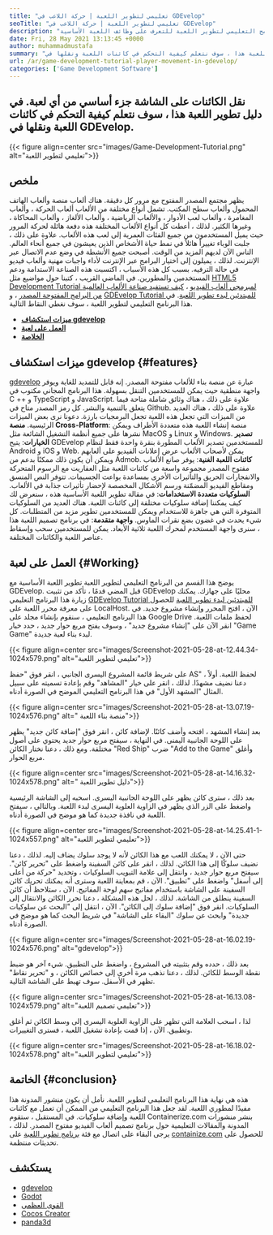 ```yaml
---
title: "تعليمي لتطوير اللعبة | حركة اللاعب في GDEvelop" 
seoTitle: "تعليمي لتطوير اللعبة | حركة اللاعب في GDEvelop" 
description: "اتبع البرنامج التعليمي لتطوير اللعبة للتعرف على وظائف اللعبة الأساسية. GDEvelop هو برنامج مجاني لإنشاء الألعاب لبناء ونشر الألعاب." 
date: Fri, 28 May 2021 13:13:45 +0000
author: muhammadmustafa
summary: "يعد نقل الكائنات على الشاشة جزءًا حاسمًا من أي لعبة. في دليل تطوير اللعبة هذا ، سوف نتعلم كيفية التحكم في كائنات اللعبة ونقلها في GDEvelop." 
url: /ar/game-development-tutorial-player-movement-in-gdevelop/
categories: ['Game Development Software']
---
```


## نقل الكائنات على الشاشة جزء أساسي من أي لعبة. في دليل تطوير اللعبة هذا ، سوف نتعلم كيفية التحكم في كائنات اللعبة ونقلها في GDEvelop.

{{< figure align=center src="images/Game-Development-Tutorial.png" alt="تعليمي لتطوير اللعبة">}}


## **ملخص**
يظهر مجتمع المصدر المفتوح مع مرور كل دقيقة. هناك ألعاب منصة وألعاب الهاتف المحمول وألعاب سطح المكتب. تشمل أنواع مختلفة من الألعاب ألعاب الحركة ، وألعاب المغامرة ، وألعاب لعب الأدوار ، والألعاب الرياضية ، وألعاب الألغاز ، وألعاب المحاكاة ، وغيرها الكثير. لذلك ، أعطت كل أنواع الألعاب المختلفة هذه دفعة هائلة لحركة المرور حيث يميل المستخدمون من جميع الفئات العمرية إلى لعب هذه الألعاب.
علاوة على ذلك ، جلبت الوباء تغييراً هائلاً في نمط حياة الأشخاص الذين يعيشون في جميع أنحاء العالم. الناس الآن لديهم المزيد من الوقت. أصبحت جميع الأنشطة في وضع عدم الاتصال عبر الإنترنت. لذلك ، يميلون إلى اختيار البرامج عبر الإنترنت لأداء واجبات مهنية وألعاب فيديو في حالة الترفيه. بسبب كل هذه الأسباب ، اكتسبت هذه الصناعة الاستدامة ودعم المستخدمين والمطورين. في الماضي القريب ، كتبنا حول مواضيع مثل [HTML5 Development Tutorial لمبرمجي ألعاب الفيديو][1] ، [كيف تستفيد صناعة الألعاب العالمية من البرامج المفتوحة المصدر][2] ، و [GDEvelop Tutorial للمبتدئين لبدء تطوير اللعبة][3]. في هذا البرنامج التعليمي لتطوير اللعبة ، سوف نغطي النقاط التالية.
  * **[ميزات استكشاف gdevelop][4]**
  * **[العمل على لعبة][5]**
  * **[الخلاصة][6]**

## ميزات استكشاف gdevelop   {#features}
[gdevelop][7] عبارة عن منصة بناء للألعاب مفتوحة المصدر. إنه قابل للتمديد للغاية ويوفر واجهة منطقية حيث يمكن للمستخدمين التنقل بسهولة. هذا البرنامج المجاني مكتوب في C ++ و TypeScript و JavaScript. علاوة على ذلك ، هناك وثائق شاملة متاحة فيما يتعلق بالتنمية والنشر. كل رمز المصدر متاح في Github. علاوة على ذلك ، هناك العديد من الميزات التي تجعل هذه اللعبة تجعل البرمجيات بارزة. دعونا نرى بعض الميزات الرئيسية.
**منصة Cross-Platform**: منصة إنشاء اللعبة هذه متعددة الأطراف ويمكن نشرها على جميع أنظمة التشغيل الشائعة مثل MacOS و Linux و Windows.
**تصدير الخيارات**: يتيح GDEvelop للمستخدمين تصدير الألعاب المطورة بنقرة واحدة فقط لنظام Android و iOS و Web. يمكن لأصحاب الألعاب عرض إعلانات الفيديو على ألعابهم ويمكن أن يكون ذلك ممكنًا بدعم من Admob.
**كائنات اللعبة الغنية**: يوفر صانع الألعاب مفتوح المصدر مجموعة واسعة من كائنات اللعبة مثل العفاريت مع الرسوم المتحركة والانفجارات الحريق والتأثيرات الأخرى بمساعدة بواعث الجسيمات. تتوفر النص المنسق ومقاطع الفيديو المضمّنة ورسم الأشكال المخصصة لإحضار تأثيرات جذابة في الألعاب.
**السلوكيات متعددة الاستخدامات**: في مقالة تطوير اللعبة الأساسية هذه ، سنعرض لك كيف يمكننا إضافة سلوكيات مختلفة إلى كائنات اللعبة. هناك العديد من السلوكيات المتوفرة التي هي جاهزة للاستخدام ويمكن للمستخدمين تطوير مزيد من المتطلبات. كل شيء يحدث في غضون بضع نقرات الماوس.
**واجهة متقدمة**: في برنامج تصميم اللعبة هذا ، سنرى واجهة المستخدم لمحرك اللعبة ثلاثية الأبعاد. يمكن للمستخدمين سحب وإسقاط عناصر اللعبة والكائنات المختلفة.

## العمل على لعبة   {#Working}
يوضح هذا القسم من البرنامج التعليمي لتطوير اللعبة تطوير اللعبة الأساسية مع GDEvelop. قبل المضي قدمًا ، تأكد من تثبيت GDEvelop محليًا على جهازك.
يمكنك زيارة هذا البرنامج التعليمي [GDEvelop Tutorial للمبتدئين لبدء تطوير اللعبة][3] للحصول على معرفة محرر اللعبة على LocalHost.
الآن ، افتح المحرر وإنشاء مشروع جديد. في هذا البرنامج التعليمي ، سنقوم بإنشاء مجلد على Google Drive لحفظ ملفات اللعبة. انقر الآن على "إنشاء مشروع جديد" ، وسوف يفتح مربع حوار جديد ، حدد خيار "Game Game" لبدء بناء لعبة جديدة.

{{< figure align=center src="images/Screenshot-2021-05-28-at-12.44.34-1024x579.png" alt="تعليمي لتطوير اللعبة">}}

على شريط قائمة المشروع اليسرى الجانبي ، انقر فوق "حفظ AS" لحفظ اللعبة.
أولاً ، دعنا نضيف مشهدًا. لذلك ، انقر على خيار "المشاهد" وقم بإعادة تسميته على سبيل المثال "المشهد الأول" في هذا البرنامج التعليمي الموضح في الصورة أدناه.

{{< figure align=center src="images/Screenshot-2021-05-28-at-13.07.19-1024x576.png" alt=" منصة بناء اللعبة">}}

بعد إنشاء المشهد ، افتحه وأضف كائنًا. لإضافة كائن ، انقر فوق "إضافة كائن جديد" يظهر على اللوحة الجانبية اليمنى. في النهاية ، سيفتح مربع حوار جديد يحتوي على أصول مختلفة. ومع ذلك ، دعنا نختار الكائن "Red Ship" ضرب "Add to the Game" وأغلق مربع الحوار.

{{< figure align=center src="images/Screenshot-2021-05-28-at-14.16.32-1024x578.png" alt=" دليل تطوير اللعبة">}}

بعد ذلك ، سترى كائن يظهر على اللوحة الجانبية اليسرى. اسحبه إلى الشاشة الرئيسية واضغط على الزر الذي يظهر في الزاوية العلوية اليسرى لبدء اللعبة. وبالتالي ، سيفتح اللعبة في نافذة جديدة كما هو موضح في الصورة أدناه.

{{< figure align=center src="images/Screenshot-2021-05-28-at-14.25.41-1-1024x557.png" alt="تعليمي لتطوير اللعبة">}}

حتى الآن ، لا يمكنك اللعب مع هذا الكائن لأنه لا يوجد سلوك يضاف إليه. لذلك ، دعنا نضيف سلوكًا إلى هذا الكائن. لذلك ، انقر على كائن السفينة واضغط على "تحرير كائن". سيفتح مربع حوار جديد ، وانتقل إلى علامة التبويب السلوكيات ، وتحديد "حركة من أعلى إلى أسفل" واضغط على "تطبيق". الآن ، قم بمعاينة اللعبة وسترى أنه يمكنك تحريك كائن السفينة على الشاشة باستخدام مفاتيح سهم لوحة المفاتيح. الآن ، ستلاحظ أن كائن السفينة ينطلق من الشاشة. لذلك ، لحل هذه المشكلة ، دعنا نحرر الكائن والانتقال إلى السلوكيات. انقر فوق "إضافة سلوك إلى الكائن". الآن ، انتقل إلى "البحث عن سلوكيات جديدة" وابحث عن سلوك "البقاء على الشاشة" في شريط البحث كما هو موضح في الصورة أدناه.

{{< figure align=center src="images/Screenshot-2021-05-28-at-16.02.19-1024x576.png" alt="gdevelop">}}

بعد ذلك ، حدده وقم بتثبيته في المشروع ، واضغط على التطبيق. شيء آخر هو ضبط نقطة الوسط للكائن. لذلك ، دعنا نذهب مرة أخرى إلى خصائص الكائن ، و "تحرير نقاط" تظهر في الأسفل. سوف تهبط على الشاشة التالية.

{{< figure align=center src="images/Screenshot-2021-05-28-at-16.13.08-1024x579.png" alt="تعليمي تصميم اللعبة">}}

لذا ، اسحب العلامة التي تظهر على الزاوية العلوية اليسرى إلى وسط الكائن ثم أغلق وتطبيق. الآن ، إذا قمت بإعادة تشغيل اللعبة ، فسترى التغييرات.

{{< figure align=center src="images/Screenshot-2021-05-28-at-16.18.02-1024x578.png" alt="تعليمي لتطوير اللعبة">}}


## الخاتمة   {#conclusion}
هذه هي نهاية هذا البرنامج التعليمي لتطوير اللعبة. نأمل أن يكون منشور المدونة هذا مفيدًا لمطوري اللعبة. لقد جعل هذا البرنامج التعليمي من الممكن أن تعمل مع كائنات اللعبة وإضافة سلوكيات. في المستقبل ، ستقوم Containerize.com بنشر منشورات المدونة والمقالات التعليمية حول برنامج تصميم ألعاب الفيديو مفتوح المصدر. لذلك ، يرجى البقاء على اتصال مع فئة [برنامج تطوير اللعبة][8] على [containize.com][9] للحصول على تحديثات منتظمة.

## يستكشف
  * [gdevelop][7]
  * [Godot][10]
  * [القوى العظمى][11]
  * [Cocos Creator][12]
  * [panda3d][13]

  
[1]: https://blog.containerize.com/2021/05/19/html5-game-development-tutorial-for-video-game-programmers/
[2]: https://blog.containerize.com/game-development-software/how-global-gaming-market-leveraging-open-source-software/
[3]: https://blog.containerize.com/game-development-software/ar/game-development-tutorial-player-movement-in-gdevelop/
[4]: #features
[5]: #working
[6]: #Conclusion
[7]: https://products.containerize.com/game-development-software/gdevelop/
[8]: https://products.containerize.com/game-development-software/
[9]: https://www.containerize.com/
[10]: https://products.containerize.com/game-development-software/godot/
[11]: https://products.containerize.com/game-development-software/superpowers/
[12]: https://products.containerize.com/game-development-software/cocos-creator/
[13]: https://products.containerize.com/game-development-software/panda3d/
